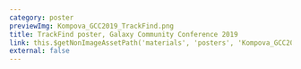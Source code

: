 ```yaml
---
category: poster
previewImg: Kompova_GCC2019_TrackFind.png
title: TrackFind poster, Galaxy Community Conference 2019
link: this.$getNonImageAssetPath('materials', 'posters', 'Kompova_GCC2019_TrackFind.pdf'),
external: false
---
```

